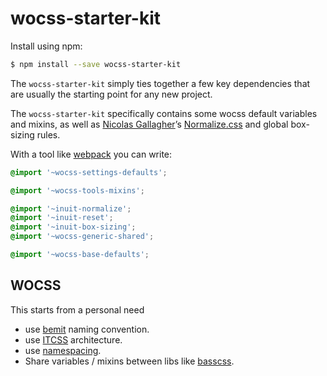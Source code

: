 # wocss-starter-kit

Install using npm:

```sh
$ npm install --save wocss-starter-kit
```

The `wocss-starter-kit` simply ties together a few key dependencies that are usually the starting point for any new project.

The `wocss-starter-kit` specifically contains some wocss default variables and mixins, as well as [Nicolas Gallagher](https://twitter.com/necolas)’s [Normalize.css](https://github.com/necolas/normalize.css) and global box-sizing rules.

With a tool like [webpack](https://webpack.github.io/) you can write:

```scss
@import '~wocss-settings-defaults';

@import '~wocss-tools-mixins';

@import '~inuit-normalize';
@import '~inuit-reset';
@import '~inuit-box-sizing';
@import '~wocss-generic-shared';

@import '~wocss-base-defaults';
```

## WOCSS

This starts from a personal need
* use [bemit](http://csswizardry.com/2015/08/bemit-taking-the-bem-naming-convention-a-step-further/) naming convention.
* use  [ITCSS](http://csswizardry.net/talks/2014/11/itcss-dafed.pdf) architecture.
* use  [namespacing](http://csswizardry.com/2015/03/more-transparent-ui-code-with-namespaces/).
* Share variables / mixins between libs like [basscss](basscss.com).

